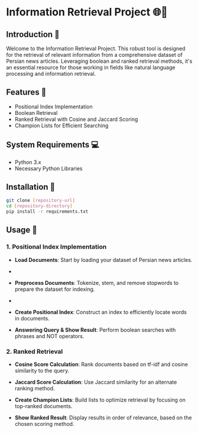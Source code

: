 
# Information Retrieval Project 🌐📖

## Introduction 📌
Welcome to the Information Retrieval Project. This robust tool is designed for the retrieval of relevant information from a comprehensive dataset of Persian news articles. Leveraging boolean and ranked retrieval methods, it's an essential resource for those working in fields like natural language processing and information retrieval.

## Features 🌟
- Positional Index Implementation
- Boolean Retrieval
- Ranked Retrieval with Cosine and Jaccard Scoring
- Champion Lists for Efficient Searching

## System Requirements 💻
- Python 3.x
- Necessary Python Libraries

## Installation 🔧
```bash
git clone [repository-url]
cd [repository-directory]
pip install -r requirements.txt
```

## Usage 📘

### 1. Positional Index Implementation
- **Load Documents**: Start by loading your dataset of Persian news articles.
- 
- **Preprocess Documents**: Tokenize, stem, and remove stopwords to prepare the dataset for indexing.
- 
- **Create Positional Index**: Construct an index to efficiently locate words in documents.

- **Answering Query & Show Result**: Perform boolean searches with phrases and NOT operators.

### 2. Ranked Retrieval
- **Cosine Score Calculation**: Rank documents based on tf-idf and cosine similarity to the query.
  
- **Jaccard Score Calculation**: Use Jaccard similarity for an alternate ranking method.
  
- **Create Champion Lists**: Build lists to optimize retrieval by focusing on top-ranked documents.

- **Show Ranked Result**: Display results in order of relevance, based on the chosen scoring method.

